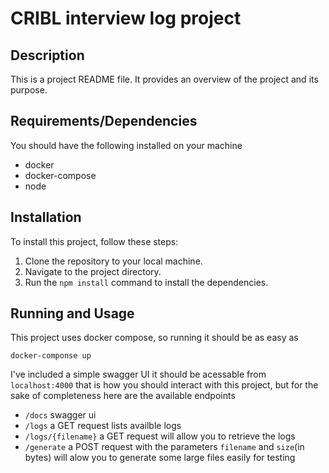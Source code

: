 # CRIBL interview log project

## Description

This is a project README file. It provides an overview of the project and its purpose.

## Requirements/Dependencies

You should have the following installed on your machine

- docker
- docker-compose
- node

## Installation

To install this project, follow these steps:

1. Clone the repository to your local machine.
2. Navigate to the project directory.
3. Run the `npm install` command to install the dependencies.

## Running and Usage

This project uses docker compose, so running it should be as easy as

`docker-componse up`

I've included a simple swagger UI it should be acessable from `localhost:4000` that is how you should interact with this project, but for the sake of completeness here are the available endpoints

- `/docs` swagger ui
- `/logs` a GET request lists availble logs
- `/logs/{filename}` a GET request will allow you to retrieve the logs
- `/generate` a POST request with the parameters `filename` and `size`(in bytes) will alow you to generate some large files easily for testing
